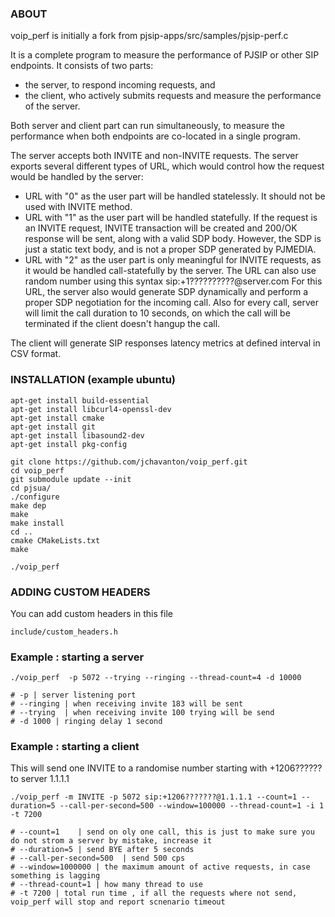 ### ABOUT
voip_perf is initially a fork from pjsip-apps/src/samples/pjsip-perf.c

It is a complete program to measure the
 performance of PJSIP or other SIP endpoints. It consists of two
 parts:
   - the server, to respond incoming requests, and
   - the client, who actively submits requests and measure the
      performance of the server.

 Both server and client part can run simultaneously, to measure the
 performance when both endpoints are co-located in a single program.
 
 The server accepts both INVITE and non-INVITE requests.
 The server exports several different types of URL, which would
 control how the request would be handled by the server:
 *  URL with "0" as the user part will be handled statelessly.
     It should not be used with INVITE method.
 *  URL with "1" as the user part will be handled statefully.
     If the request is an INVITE request, INVITE transaction will
     be created and 200/OK response will be sent, along with a valid
     SDP body. However, the SDP is just a static text body, and
     is not a proper SDP generated by PJMEDIA.
 *  URL with "2" as the user part is only meaningful for INVITE
     requests, as it would be handled call-statefully by the
     server. The URL can also use random number using 
     this syntax sip:+1??????????@server.com
     For this URL, the server also would generate SDP dynamically
     and perform a proper SDP negotiation for the incoming call.
     Also for every call, server will limit the call duration to
     10 seconds, on which the call will be terminated if the client
     doesn't hangup the call.
     
 The client will generate SIP responses latency metrics at defined interval in CSV format.


### INSTALLATION (example ubuntu)

```
apt-get install build-essential
apt-get install libcurl4-openssl-dev
apt-get install cmake
apt-get install git
apt-get install libasound2-dev
apt-get install pkg-config

git clone https://github.com/jchavanton/voip_perf.git
cd voip_perf
git submodule update --init
cd pjsua/
./configure
make dep
make
make install
cd ..
cmake CMakeLists.txt
make

./voip_perf
```

### ADDING CUSTOM HEADERS

You can add custom headers in this file
```
include/custom_headers.h
```

### Example : starting a server

```
./voip_perf  -p 5072 --trying --ringing --thread-count=4 -d 10000

# -p | server listening port
# --ringing | when receiving invite 183 will be sent 
# --trying  | when receiving invite 100 trying will be send
# -d 1000 | ringing delay 1 second
```

### Example : starting a client

This will send one INVITE to a randomise number starting with +1206?????? to server 1.1.1.1

```
./voip_perf -m INVITE -p 5072 sip:+1206???????@1.1.1.1 --count=1 --duration=5 --call-per-second=500 --window=100000 --thread-count=1 -i 1 -t 7200

# --count=1    | send on oly one call, this is just to make sure you do not strom a server by mistake, increase it
# --duration=5 | send BYE after 5 seconds
# --call-per-second=500  | send 500 cps
# --window=1000000 | the maximum amount of active requests, in case something is lagging
# --thread-count=1 | how many thread to use
# -t 7200 | total run time , if all the requests where not send, voip_perf will stop and report scnenario timeout
```
